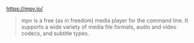 https://mpv.io/

>  mpv is a free (as in freedom) media player for the command line. It supports a wide variety of media file formats, audio and video codecs, and subtitle types.